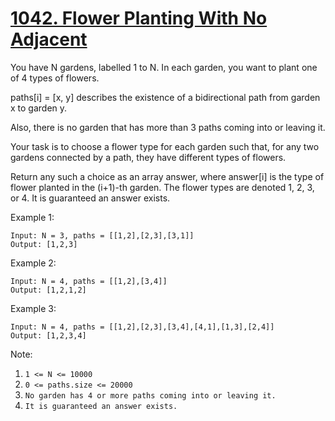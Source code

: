 # [1042. Flower Planting With No Adjacent](https://leetcode.com/problems/flower-planting-with-no-adjacent/)

You have N gardens, labelled 1 to N.  In each garden, you want to plant one of 4 types of flowers.

paths[i] = [x, y] describes the existence of a bidirectional path from garden x to garden y.

Also, there is no garden that has more than 3 paths coming into or leaving it.

Your task is to choose a flower type for each garden such that, for any two gardens connected by a path, they have different types of flowers.

Return any such a choice as an array answer, where answer[i] is the type of flower planted in the (i+1)-th garden.  The flower types are denoted 1, 2, 3, or 4.  It is guaranteed an answer exists.

Example 1:

```text
Input: N = 3, paths = [[1,2],[2,3],[3,1]]
Output: [1,2,3]
```

Example 2:

```text
Input: N = 4, paths = [[1,2],[3,4]]
Output: [1,2,1,2]
```

Example 3:

```text
Input: N = 4, paths = [[1,2],[2,3],[3,4],[4,1],[1,3],[2,4]]
Output: [1,2,3,4]
```

Note:

1. `1 <= N <= 10000`
1. `0 <= paths.size <= 20000`
1. `No garden has 4 or more paths coming into or leaving it.`
1. `It is guaranteed an answer exists.`
